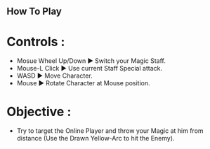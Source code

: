 <h2> How To Play </h2>

# Controls :
* Mosue Wheel Up/Down ► Switch your Magic Staff.
* Mouse-L Click ► Use current Staff Special attack.
* WASD ► Move Character.
* Mouse  ► Rotate Character at Mouse position.

# Objective :
* Try to target the Online Player and throw your Magic at him from distance (Use the Drawn Yellow-Arc to hit the Enemy).
